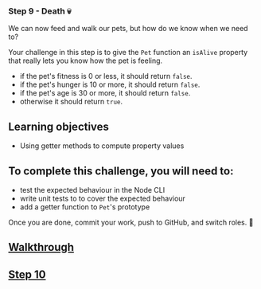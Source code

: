 ### Step 9 - Death :skull:

We can now feed and walk our pets, but how do we know when we need to?

Your challenge in this step is to give the `Pet` function an `isAlive` property that really lets you know how the pet is feeling.

- if the pet's fitness is 0 or less, it should return `false`.
- if the pet's hunger is 10 or more, it should return `false`.
- if the pet's age is 30 or more, it should return `false`.
- otherwise it should return `true`.

## Learning objectives
- Using getter methods to compute property values

##  To complete this challenge, you will need to:
- test the expected behaviour in the Node CLI
- write unit tests to to cover the expected behaviour
- add a getter function to `Pet`'s prototype

Once you are done, commit your work, push to GitHub, and switch roles. :twisted_rightwards_arrows:

## [Walkthrough](walkthrough/step9.md)

## [Step 10](step10.md)
